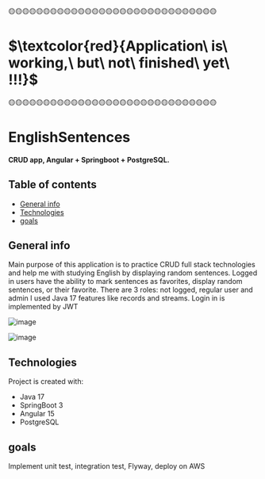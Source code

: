 🟡🟡🟡🟡🟡🟡🟡🟡🟡🟡🟡🟡🟡🟡🟡🟡🟡🟡🟡🟡🟡🟡🟡🟡🟡🟡🟡🟡🟡🟡

# $\textcolor{red}{Application\ is\ working,\ but\ not\ finished\ yet\ !!!}$ 

🟡🟡🟡🟡🟡🟡🟡🟡🟡🟡🟡🟡🟡🟡🟡🟡🟡🟡🟡🟡🟡🟡🟡🟡🟡🟡🟡🟡🟡🟡


# EnglishSentences

#### CRUD app, Angular + Springboot + PostgreSQL.

## Table of contents
* [General info](#general-info)
* [Technologies](#technologies)
* [goals](#goals)

## General info
Main purpose of this application is to practice CRUD full stack technologies and help me with studying English by displaying random sentences. Logged in users have the ability to mark sentences as favorites, display random sentences, or their favorite. There are 3 roles: not logged, regular user and admin
I used Java 17 features like records and streams. Login in is implemented by JWT

![image](https://user-images.githubusercontent.com/80157748/224550411-4b913aa0-01ea-431c-85d7-f008cbfe166d.png)


![image](https://user-images.githubusercontent.com/80157748/224550276-01830499-ae93-459b-a792-5b7d94e3ebac.png)


## Technologies
Project is created with:
* Java 17
* SpringBoot 3
* Angular 15
* PostgreSQL
	
	
	
## goals
Implement unit test, integration test, Flyway, deploy on AWS

